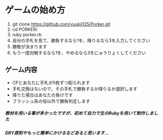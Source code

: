 # ゲームの始め方
1. git clone https://github.com/yuukii125/Porker.git<br>
2. cd PORKER/<br>
3. ruby porker.rb<br>
4. 自分の手札を見て、勝負するなら1を、降りるなら3を入力してください<br>
5. 勝敗が決まります<br>
6. もう一度対戦するなら1を、やめるなら3をにゅうりょくしてください<br>

## ゲーム内容
* CPとあなたに手札が5枚ずつ配られます
* 手札交換はないので、その手札で勝負するか降りるか選択します
* 降りた場合はあなたの負けです
* フラッシュ系の役以外で勝負判定します


##### 教材を用いる事が多かったですが、初めて自力で生のRubyを用いて制作しました
##### DRY原則やもっと簡単にかけるなどあると思います…


